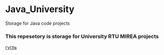 # Java_University
Storage for Java code projects
### This repesetory is storage for University RTU MIREA projects ###
[гугль](www.google.com)
